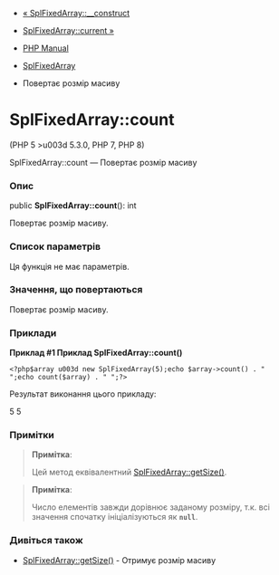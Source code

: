 - [« SplFixedArray::\_\_construct](splfixedarray.construct.md)
- [SplFixedArray::current »](splfixedarray.current.md)

- [PHP Manual](index.md)
- [SplFixedArray](class.splfixedarray.md)
- Повертає розмір масиву

# SplFixedArray::count

(PHP 5 \>u003d 5.3.0, PHP 7, PHP 8)

SplFixedArray::count — Повертає розмір масиву

### Опис

public **SplFixedArray::count**(): int

Повертає розмір масиву.

### Список параметрів

Ця функція не має параметрів.

### Значення, що повертаються

Повертає розмір масиву.

### Приклади

**Приклад #1 Приклад **SplFixedArray::count()****

` <?php$array u003d new SplFixedArray(5);echo $array->count() . "
";echo count($array) . "
";?> `

Результат виконання цього прикладу:

5
5

### Примітки

> **Примітка**:
>
> Цей метод еквівалентний
> [SplFixedArray::getSize()](splfixedarray.getsize.md).

> **Примітка**:
>
> Число елементів завжди дорівнює заданому розміру, т.к. всі значення
> спочатку ініціалізуються як **`null`**.

### Дивіться також

- [SplFixedArray::getSize()](splfixedarray.getsize.md) - Отримує
розмір масиву
